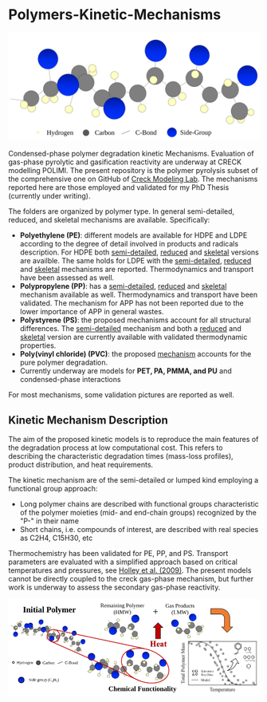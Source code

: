 # Polymers-Kinetic-Mechanisms
![Logo](.images/intro.svg)

Condensed-phase polymer degradation kinetic Mechanisms. Evaluation of gas-phase
pyrolytic and gasification reactivity are underway at CRECK modelling POLIMI.
The present repository is the polymer pyrolysis subset of the comprehensive one
on GitHub of [Creck Modeling Lab](https://github.com/CRECKMODELING/Kinetic-Mechanisms).
The mechanisms reported here are those employed and validated for my PhD Thesis (currently under writing).

The folders are organized by polymer type. In general semi-detailed, reduced, 
and skeletal mechanisms are available. Specifically:
- **Polyethylene (PE)**: different models are available for HDPE and LDPE
    according to the degree of detail involved in products and radicals description.
    For HDPE both [semi-detailed](PE/HDPE_semidetailed), [reduced](PE/HDPE_reduced) 
    and [skeletal](PE/HDPE_skeletal) versions are availble. The same holds for LDPE with
    the [semi-detailed](PE/LDPE_semidetailed), [reduced](PE/LDPE_reduced) and 
    [skeletal](PE/LDPE_skeletal) mechanisms are reported. Thermodynamics and transport
    have been assessed as well.
- **Polypropylene (PP)**: has a [semi-detailed](PP/PP_semidetailed), [reduced](PP/PP_reduced)
    and [skeletal](PP/PP_skeletal) mechanism available as well. Thermodynamics and transport
    have been validated. The mechanism for APP has not been reported due to the lower importance
    of APP in general wastes.
- **Polystyrene (PS)**: the proposed mechanisms account for all structural differences. 
    The [semi-detailed](PS/PS_semidetailed) mechanism and both a [reduced](PS/PS_reduced) 
    and [skeletal](PS/PS_skeletal) version are currently available with validated
    thermodynamic properties. 
- **Poly(vinyl chloride) (PVC)**: the proposed [mechanism](PVC) accounts for the pure polymer degradation.
- Currently underway are models for **PET, PA, PMMA, and PU** and condensed-phase interactions

For most mechanisms, some validation pictures are reported as well.

## Kinetic Mechanism Description
    
The aim of the proposed kinetic models is to reproduce the main features of the degradation
process at low computational cost. This refers to describing the characteristic
degradation times (mass-loss profiles), product distribution, and heat requirements.

The kinetic mechanism are of the semi-detailed or lumped kind employing a
functional group approach:
- Long polymer chains are described with functional groups characteristic of
    the polymer moieties (mid- and end-chain groups) recognized by the "P-" in
    their name
- Short chains, i.e. compounds of interest, are described with real species as
    C2H4, C15H30, etc

Thermochemistry has been validated for PE, PP, and PS.
Transport parameters are evaluated with a simplified approach based on critical
temperatures and pressures, see [Holley et al. (2009)](http://dx.doi.org/10.1016/j.proci.2008.05.067).
The present models cannot be directly coupled to the creck gas-phase mechanism, 
but further work is underway to assess the secondary gas-phase reactivity.


![Aim-of-the-work](.images/aim.svg)

     

